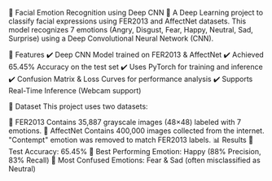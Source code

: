 📌 Facial Emotion Recognition using Deep CNN
🚀 A Deep Learning project to classify facial expressions using FER2013 and AffectNet datasets.
This model recognizes 7 emotions (Angry, Disgust, Fear, Happy, Neutral, Sad, Surprise) using a Deep Convolutional Neural Network (CNN).

🔹 Features
✔️ Deep CNN Model trained on FER2013 & AffectNet
✔️ Achieved 65.45% Accuracy on the test set
✔️ Uses PyTorch for training and inference
✔️ Confusion Matrix & Loss Curves for performance analysis
✔️ Supports Real-Time Inference (Webcam support)

📂 Dataset
This project uses two datasets:

🔹 FER2013
Contains 35,887 grayscale images (48×48) labeled with 7 emotions.
🔹 AffectNet
Contains 400,000 images collected from the internet.
"Contempt" emotion was removed to match FER2013 labels.
📊 Results
📌 Test Accuracy: 65.45%
📌 Best Performing Emotion: Happy (88% Precision, 83% Recall)
📌 Most Confused Emotions: Fear & Sad (often misclassified as Neutral)

